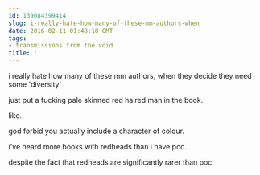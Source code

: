 ```yaml
---
id: 139084399414
slug: i-really-hate-how-many-of-these-mm-authors-when
date: 2016-02-11 01:48:18 GMT
tags:
- transmissions from the void
title: ''
---
```


i really hate how many of these mm authors, when they decide they need some 'diversity'

just put a fucking pale skinned red haired man in the book.

like.

god forbid you actually include a character of colour.

i've heard more books with redheads than i have poc.

despite the fact that redheads are significantly rarer than poc.
